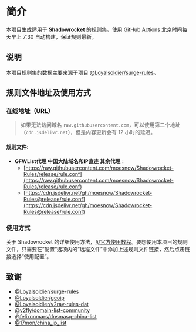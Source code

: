 # 简介

本项目生成适用于 [**Shadowrocket**](https://www.shadowrocket.vip) 的规则集。使用 GitHub Actions 北京时间每天早上 7:30 自动构建，保证规则最新。

## 说明

本项目规则集的数据主要来源于项目 [@Loyalsoldier/surge-rules](https://github.com/Loyalsoldier/surge-rules)。

## 规则文件地址及使用方式

### 在线地址（URL）

> 如果无法访问域名 `raw.githubusercontent.com`，可以使用第二个地址（`cdn.jsdelivr.net`），但是内容更新会有 12 小时的延迟。

#### 规则文件:

- **GFWList代理 中国大陆域名和IP直连 其余代理**：
  - [https://raw.githubusercontent.com/moesnow/Shadowrocket-Rules/release/rule.conf](https://raw.githubusercontent.com/moesnow/Shadowrocket-Rules/release/rule.conf)
  - [https://cdn.jsdelivr.net/gh/moesnow/Shadowrocket-Rules@release/rule.conf](https://cdn.jsdelivr.net/gh/moesnow/Shadowrocket-Rules@release/rule.conf)

### 使用方式

关于 Shadowrocket 的详细使用方法，见[官方使用教程](https://www.shadowrocket.vip/使用教程)。要想使用本项目的规则文件，只需要在”配置“选项内的“远程文件”中添加上述规则文件链接，然后点击链接选择“使用配置”。

## 致谢

- [@Loyalsoldier/surge-rules](https://github.com/Loyalsoldier/surge-rules)
- [@Loyalsoldier/geoip](https://github.com/Loyalsoldier/geoip)
- [@Loyalsoldier/v2ray-rules-dat](https://github.com/Loyalsoldier/v2ray-rules-dat)
- [@v2fly/domain-list-community](https://github.com/v2fly/domain-list-community)
- [@felixonmars/dnsmasq-china-list](https://github.com/felixonmars/dnsmasq-china-list)
- [@17mon/china_ip_list](https://github.com/17mon/china_ip_list)

